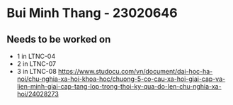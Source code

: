 # Bui Minh Thang - 23020646

## Needs to be worked on
- 1 in LTNC-04
- 2 in LTNC-07
- 3 in LTNC-08
https://www.studocu.com/vn/document/dai-hoc-ha-noi/chu-nghia-xa-hoi-khoa-hoc/chuong-5-co-cau-xa-hoi-giai-cap-va-lien-minh-giai-cap-tang-lop-trong-thoi-ky-qua-do-len-chu-nghia-xa-hoi/24028273
